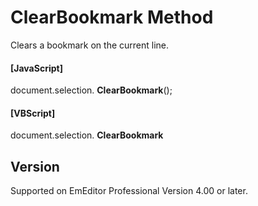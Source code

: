 # ClearBookmark Method

Clears a bookmark on the current line.

#### \[JavaScript\]

document.selection. **ClearBookmark**();

#### \[VBScript\]

document.selection. **ClearBookmark**

## Version

Supported on EmEditor Professional Version 4.00 or later.